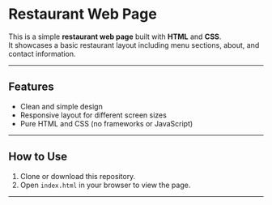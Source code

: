 # Restaurant Web Page

This is a simple **restaurant web page** built with **HTML** and **CSS**.  
It showcases a basic restaurant layout including menu sections, about, and contact information.

---

## Features
- Clean and simple design
- Responsive layout for different screen sizes
- Pure HTML and CSS (no frameworks or JavaScript)

---

## How to Use
1. Clone or download this repository.
2. Open `index.html` in your browser to view the page.

---